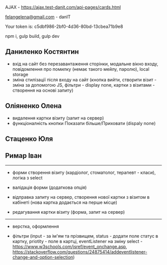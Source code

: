 AJAX - https://ajax.test-danit.com/api-pages/cards.html

felangelena@gmail.com - danIT

Your token is: c5dbf986-2bf0-4d36-80bd-13cbea71b9e8

npm i, gulp build, gulp dev
## Даниленко Костянтин

- вхід на сайт без перезавантаження сторінки, модальне вікно входу, повідомлення про помилку (немає такого мейлу, паролю), local storage
- зміна стилізації після входу на сайт (кнопка вийти, створити візит - зміна за допомогою JS, фільтри - display none, картки з візитами - створення на основі запиту)

## Оліяненко Олена

- видалення картки візиту (запит на сервер)
- функціоналність кнопки Показати більше/Приховати (dispaly none)
## Стаценко Юля

## Римар Іван

-------------------------

- форми створення візиту (кардіолог, стоматолог, терапевт - класи), логіка з select
- валідація форми (додаткова опція)

- відправка запиту на сервер, створення нової картки з візитом в кабінеті (нова картка додається на перше місце)
- редагування картки візиту (форма, запит на сервер)

-------------------------

- верстка, оформлення

- фільтри (input - за ім'ям та прізвищем, status - додати поле статус в картку, priotity - поле в картці, eventListener на зміну select - https://www.w3schools.com/jsref/event_onchange.asp, https://stackoverflow.com/questions/24875414/addeventlistener-change-and-option-selection)